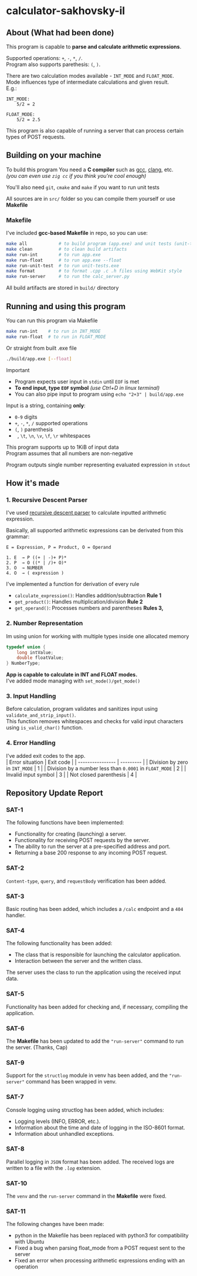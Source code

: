 # calculator-sakhovsky-il

## About (What had been done)

This program is capable to **parse and calculate arithmetic expressions**.  

Supported operations: `+`, `-`, `*`, `/`.  
Program also supports parethesis: `(`, `)`.

There are two calculation modes available - `INT_MODE` and `FLOAT_MODE`.  
Mode influences type of intermediate calculations and given result.  
E.g.:
```
INT_MODE:
    5/2 = 2

FLOAT_MODE:
    5/2 = 2.5
```

This program is also capable of running a server that can process certain types of POST requests.

## Building on your machine

To build this program You need a **C compiler** such as [gcc](https://en.wikipedia.org/wiki/GNU_Compiler_Collection), [clang](https://en.wikipedia.org/wiki/Clang), etc.  
*(you can even use `zig cc` if you think you're cool enough)*

You'll also need `git`, `cmake` and `make` if you want to run unit tests

All sources are in `src/` folder so you can compile them yourself or use **Makefile**

### Makefile
I've included **gcc-based Makefile** in repo, so you can use:
```bash
make all            # to build program (app.exe) and unit tests (unit-tests.exe)
make clean          # to clean build artifacts
make run-int        # to run app.exe
make run-float      # to run app.exe --float
make run-unit-test  # to run unit-tests.exe
make format         # to format .cpp .c .h files using WebKit style
make run-server     # to run the calc_server.py
```
All build artifacts are stored in `build/` directory

## Running and using this program

You can run this program via Makefile
```bash
make run-int    # to run in INT_MODE
make run-float  # to run in FLOAT_MODE
```

Or straight from built .exe file
```bash
./build/app.exe [--float]
```

> [!IMPORTANT]
> - Program expects user input in `stdin` until `EOF` is met  
> - **To end input, type `EOF` symbol** *(use Ctrl+D in linux terminal)*
> - You can also pipe input to program using `echo "2+3" | build/app.exe`

Input is a string, containing **only**:
- `0-9`  digits
- `+`, `-`, `*`, `/` supported operations
- `(`, `)` parenthesis
- ` `, `\t`, `\n`, `\v`, `\f`, `\r` whitespaces

This program supports up to 1KiB of input data  
Program assumes that all numbers are non-negative

Program outputs single number representing evaluated expression in `stdout`

## How it's made

### 1. **Recursive Descent Parser**  
I've used [recursive descent parser](https://en.wikipedia.org/wiki/Recursive_descent_parser?useskin=vector) to calculate inputted arithmetic expression.  

Basically, all supported arithmetic expressions can be derivated from this grammar:  

`E = Expression, P = Product, O = Operand`
```
1. E  → P ((+ | -)+ P)*
2. P  → O ((* | /)+ O)*
3. O  → NUMBER 
4. O  → ( expression )
```

I've implemented a function for derivation of every rule
- `calculate_expression()`: Handles addition/subtraction **Rule 1**
- `get_product()`: Handles multiplication/division **Rule 2**
- `get_operand()`: Processes numbers and parentheses **Rules 3,**

### 2. **Number Representation**  
Im using union for working with multiple types inside one allocated memory
```c
typedef union {
    long intValue;
    double floatValue;
} NumberType;
```
**App is capable to calculate in INT and FLOAT modes.**  
I've added mode managing with `set_mode()/get_mode()`

### 3. **Input Handling**  
Before calculation, program validates and sanitizes input using `validate_and_strip_input()`.  
This function removes whitespaces and checks for valid input characters using `is_valid_char()` function.

### 4. **Error Handling**  
I've added exit codes to the app.  
| Error situation  | Exit code |
| ---------------- | --------- |
| Division by zero in `INT_MODE`  | 1  |
| Division by a number less than `0.0001` in `FLOAT_MODE`  | 2  |
| Invalid input symbol | 3 |
| Not closed parenthesis | 4 |

## Repository Update Report

### SAT-1

The following functions have been implemented:
- Functionality for creating (launching) a server.
- Functionality for receiving POST requests by the server.
- The ability to run the server at a pre-specified address and port.
- Returning a base 200 response to any incoming POST request.

### SAT-2

`Content-type`, `query`, and `requestBody` verification has been added.

### SAT-3

Basic routing has been added, which includes a `/calc` endpoint and a `404` handler.

### SAT-4

The following functionality has been added:
- The class that is responsible for launching the calculator application.
- Interaction between the server and the written class.

The server uses the class to run the application using the received input data.

### SAT-5

Functionality has been added for checking and, if necessary, compiling the application.

### SAT-6

The **Makefile** has been updated to add the `"run-server"` command to run the server. (Thanks, Cap)

### SAT-9

Support for the `structlog` module in venv has been added, and the `"run-server"` command has been wrapped in venv.

### SAT-7

Console logging using structlog has been added, which includes:
- Logging levels (INFO, ERROR, etc.).
- Information about the time and date of logging in the ISO-8601 format.
- Information about unhandled exceptions.

### SAT-8

Parallel logging in `JSON` format has been added. The received logs are written to a file with the *`.log`* extension.

### SAT-10

The `venv` and the `run-server` command in the **Makefile** were fixed.

### SAT-11

The following changes have been made:
- python in the Makefile has been replaced with python3 for compatibility with Ubuntu
- Fixed a bug when parsing float_mode from a POST request sent to the server
- Fixed an error when processing arithmetic expressions ending with an operation